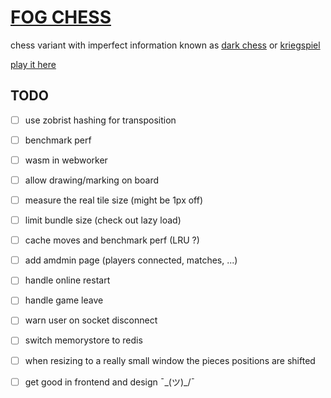 # [FOG CHESS](https://chess.ntibi.fr)

chess variant with imperfect information known as [dark chess](https://en.wikipedia.org/wiki/Dark_chess) or [kriegspiel](https://en.wikipedia.org/wiki/Kriegspiel_(chess))

[play it here](https://chess.ntibi.fr)


## TODO

- [ ] use zobrist hashing for transposition


- [ ] benchmark perf


- [ ] wasm in webworker


- [ ] allow drawing/marking on board


- [ ] measure the real tile size (might be 1px off)


- [ ] limit bundle size (check out lazy load)


- [ ] cache moves and benchmark perf (LRU ?)


- [ ] add amdmin page (players connected, matches, ...)


- [ ] handle online restart


- [ ] handle game leave


- [ ] warn user on socket disconnect


- [ ] switch memorystore to redis


- [ ] when resizing to a really small window the pieces positions are shifted


- [ ] get good in frontend and design ¯\_(ツ)_/¯
